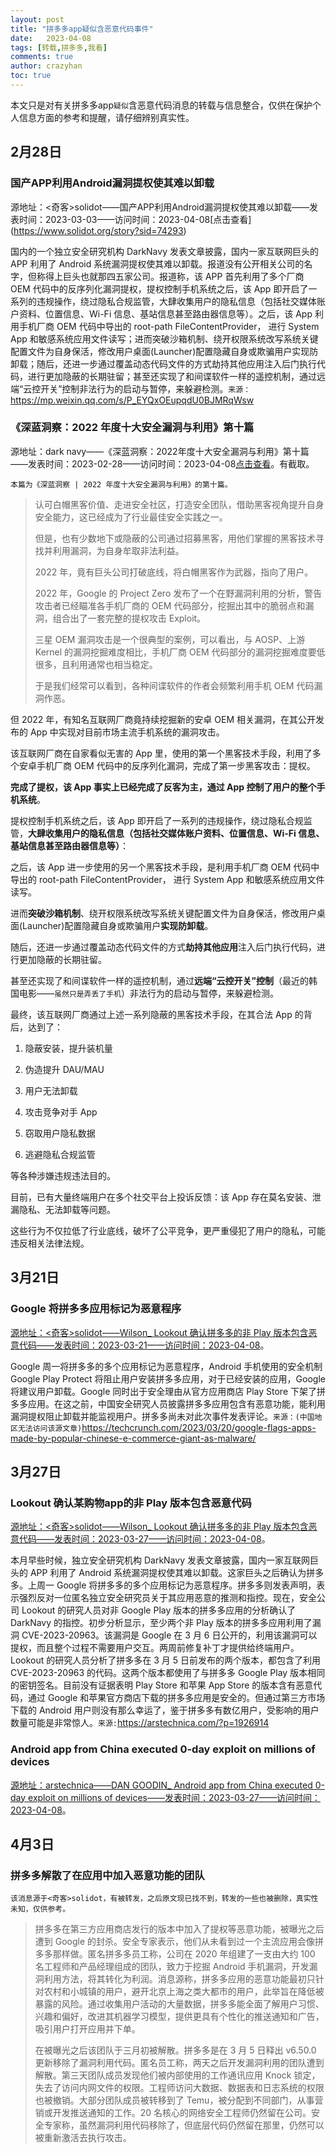 ```yaml
---
layout: post
title: "拼多多app疑似含恶意代码事件"
date:   2023-04-08
tags: [转载,拼多多,我看]
comments: true
author: crazyhan
toc: true
---
```


本文只是对有关拼多多app`疑似`含恶意代码消息的转载与信息整合，仅供在保护个人信息方面的参考和提醒，请仔细辨别真实性。

<!-- more -->

## 2月28日

### 国产APP利用Android漏洞提权使其难以卸载

源地址：\<奇客\>solidot——国产APP利用Android漏洞提权使其难以卸载——发表时间：2023-03-03——访问时间：2023-04-08[点击查看]
(https://www.solidot.org/story?sid=74293)

国内的一个独立安全研究机构 DarkNavy 发表文章披露，国内一家互联网巨头的 APP 利用了 Android 系统漏洞提权使其难以卸载。报道没有公开相关公司的名字，但称得上巨头也就那四五家公司。报道称，该 APP 首先利用了多个厂商 OEM 代码中的反序列化漏洞提权，提权控制手机系统之后，该 App 即开启了一系列的违规操作，绕过隐私合规监管，大肆收集用户的隐私信息（包括社交媒体账户资料、位置信息、Wi-Fi 信息、基站信息甚至路由器信息等）。之后，该 App 利用手机厂商 OEM 代码中导出的 root-path FileContentProvider， 进行 System App 和敏感系统应用文件读写；进而突破沙箱机制、绕开权限系统改写系统关键配置文件为自身保活，修改用户桌面(Launcher)配置隐藏自身或欺骗用户实现防卸载；随后，还进一步通过覆盖动态代码文件的方式劫持其他应用注入后门执行代码，进行更加隐蔽的长期驻留；甚至还实现了和间谍软件一样的遥控机制，通过远端“云控开关”控制非法行为的启动与暂停，来躲避检测。`来源：`<https://mp.weixin.qq.com/s/P_EYQxOEupqdU0BJMRqWsw>

### 《深蓝洞察：2022 年度十大安全漏洞与利用》第十篇

源地址：dark navy——《深蓝洞察：2022年度十大安全漏洞与利用》第十篇——发表时间：2023-02-28——访问时间：2023-04-08[点击查看](https://mp.weixin.qq.com/s/P_EYQxOEupqdU0BJMRqWsw)。有截取。

`本篇为《深蓝洞察 | 2022 年度十大安全漏洞与利用》的第十篇。`

>认可白帽黑客价值、走进安全社区，打造安全团队，借助黑客视角提升自身安全能力，这已经成为了行业最佳安全实践之一。
>
>但是，也有少数地下或隐蔽的公司通过招募黑客，用他们掌握的黑客技术寻找并利用漏洞，为自身牟取非法利益。
>
>2022 年，竟有巨头公司打破底线，将白帽黑客作为武器，指向了用户。
>
>2022 年，Google 的 Project Zero 发布了一个在野漏洞利用的分析，警告攻击者已经瞄准各手机厂商的 OEM 代码部分，挖掘出其中的脆弱点和漏洞，组合出了一套完整的提权攻击 Exploit。
>
>三星 OEM 漏洞攻击是一个很典型的案例，可以看出，与 AOSP、上游 Kernel 的漏洞挖掘难度相比，手机厂商 OEM 代码部分的漏洞挖掘难度要低很多，且利用通常也相当稳定。
>
>于是我们经常可以看到，各种间谍软件的作者会频繁利用手机 OEM 代码漏洞作恶。

但 2022 年，有知名互联网厂商竟持续挖掘新的安卓 OEM 相关漏洞，在其公开发布的 App 中实现对目前市场主流手机系统的漏洞攻击。

该互联网厂商在自家看似无害的 App 里，使用的第一个黑客技术手段，利用了多个安卓手机厂商 OEM 代码中的反序列化漏洞，完成了第一步黑客攻击：提权。

**完成了提权，该 App 事实上已经完成了反客为主，通过 App 控制了用户的整个手机系统**。

提权控制手机系统之后，该 App 即开启了一系列的违规操作，绕过隐私合规监管，**大肆收集用户的隐私信息（包括社交媒体账户资料、位置信息、Wi-Fi 信息、基站信息甚至路由器信息等）**：

之后，该 App 进一步使用的另一个黑客技术手段，是利用手机厂商 OEM 代码中导出的 root-path FileContentProvider， 进行 System App 和敏感系统应用文件读写。

进而**突破沙箱机制**、绕开权限系统改写系统关键配置文件为自身保活，修改用户桌面(Launcher)配置隐藏自身或欺骗用户**实现防卸载**。

随后，还进一步通过覆盖动态代码文件的方式**劫持其他应用**注入后门执行代码，进行更加隐蔽的长期驻留。

甚至还实现了和间谍软件一样的遥控机制，通过**远端“云控开关”控制**（最近的韩国电影——`虽然只是弄丢了手机`）非法行为的启动与暂停，来躲避检测。

最终，该互联网厂商通过上述一系列隐蔽的黑客技术手段，在其合法 App 的背后，达到了：

1. 隐蔽安装，提升装机量

2. 伪造提升 DAU/MAU

3. 用户无法卸载

4. 攻击竞争对手 App

5. 窃取用户隐私数据

6. 逃避隐私合规监管

等各种涉嫌违规违法目的。

目前，已有大量终端用户在多个社交平台上投诉反馈：该 App 存在莫名安装、泄漏隐私、无法卸载等问题。

这些行为不仅拉低了行业底线，破坏了公平竞争，更严重侵犯了用户的隐私，可能违反相关法律法规。

## 3月21日

### Google 将拼多多应用标记为恶意程序

[源地址：<奇客>solidot——Wilson_
Lookout 确认拼多多的非 Play 版本包含恶意代码——发表时间：2023-03-21——访问时间：2023-04-08](https://www.solidot.org/story?sid=74445)。

Google 周一将拼多多的多个应用标记为恶意程序，Android 手机使用的安全机制 Google Play Protect 将阻止用户安装拼多多应用，对于已经安装的应用，Google 将建议用户卸载。Google 同时出于安全理由从官方应用商店 Play Store 下架了拼多多应用。在这之前，中国安全研究人员披露拼多多应用包含有恶意功能，能利用漏洞提权阻止卸载并能监视用户。拼多多尚未对此次事件发表评论。`来源：(中国地区无法访问该源文章)`<https://techcrunch.com/2023/03/20/google-flags-apps-made-by-popular-chinese-e-commerce-giant-as-malware/>

## 3月27日

### Lookout 确认某购物app的非 Play 版本包含恶意代码

[源地址：<奇客>solidot——Wilson_
Lookout 确认拼多多的非 Play 版本包含恶意代码——发表时间：2023-03-27——访问时间：2023-04-08](https://www.solidot.org/story?sid=74503)。

本月早些时候，独立安全研究机构 DarkNavy 发表文章披露，国内一家互联网巨头的 APP 利用了 Android 系统漏洞提权使其难以卸载。这家巨头之后确认为拼多多。上周一 Google 将拼多多的多个应用标记为恶意程序。拼多多则发表声明，表示强烈反对一位匿名独立安全研究员关于其应用恶意的推测和指控。现在，安全公司 Lookout 的研究人员对非 Google Play 版本的拼多多应用的分析确认了 DarkNavy 的指控。初步分析显示，至少两个非 Play 版本的拼多多应用利用了漏洞 CVE-2023-20963。该漏洞是 Google 在 3 月 6 日公开的，利用该漏洞可以提权，而且整个过程不需要用户交互。两周前修复补丁才提供给终端用户。 Lookout 的研究人员分析了拼多多在 3 月 5 日前发布的两个版本，都包含了利用 CVE-2023-20963 的代码。这两个版本都使用了与拼多多 Google Play 版本相同的密钥签名。目前没有证据表明 Play Store 和苹果 App Store 的版本含有恶意代码，通过 Google 和苹果官方商店下载的拼多多应用是安全的。但通过第三方市场下载的 Android 用户则没有那么幸运了，鉴于拼多多有数亿用户，受影响的用户数量可能是非常惊人。`来源:`<https://arstechnica.com/?p=1926914>

### Android app from China executed 0-day exploit on millions of devices

[源地址：arstechnica——DAN GOODIN_
Android app from China executed 0-day exploit on millions of devices——发表时间：2023-03-27——访问时间：2023-04-08](https://arstechnica.com/information-technology/2023/03/android-app-from-china-executed-0-day-exploit-on-millions-of-devices/)。

## 4月3日

### 拼多多解散了在应用中加入恶意功能的团队

`该消息源于<奇客>solidot，有被转发，之后原文现已找不到，转发的一些也被删除，真实性未知，仅供参考。`

>拼多多在第三方应用商店发行的版本中加入了提权等恶意功能，被曝光之后遭到 Google 的封杀。安全专家表示，他们从未看到过一个主流应用会像拼多多那样做。匿名拼多多员工称，公司在 2020 年组建了一支由大约 100 名工程师和产品经理组成的团队，致力于挖掘 Android 手机漏洞，开发漏洞利用方法，将其转化为利润。消息源称，拼多多应用的恶意功能最初只针对农村和小城镇的用户，避开北京上海之类大都市的用户，此举旨在降低被暴露的风险。通过收集用户活动的大量数据，拼多多能全面了解用户习惯、兴趣和偏好，改进其机器学习模型，提供更具有个性化的推送通知和广告，吸引用户打开应用并下单。
>
>在被曝光之后该团队于三月初被解散。拼多多是在 3 月 5 日释出 v6.50.0 更新移除了漏洞利用代码。匿名员工称，两天之后开发漏洞利用的团队遭到解散。第三天团队成员发现他们被内部使用的工作通讯应用 Knock 锁定，失去了访问内网文件的权限。工程师访问大数据、数据表和日志系统的权限也被撤销。大部分团队成员被转移到了 Temu，被分配到不同部门，从事营销或开发推送通知的工作。20 名核心的网络安全工程师仍然留在公司。安全专家称，虽然漏洞利用代码移除了，但底层代码仍然留在那里，仍然可以被重新激活去执行攻击。
